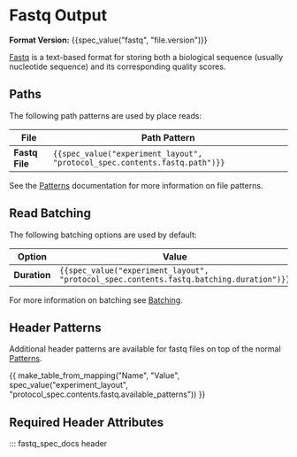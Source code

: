 Fastq Output
============

**Format Version:** {{spec_value("fastq", "file.version")}}

[Fastq](https://en.wikipedia.org/wiki/FASTQ_format) is a text-based format for storing both a biological sequence (usually nucleotide sequence) and its corresponding quality scores.

Paths
-----

The following path patterns are used by place reads:


File           | Path Pattern
-------------- | ------------
**Fastq File** | ``{{spec_value("experiment_layout", "protocol_spec.contents.fastq.path")}}``

See the [Patterns](../patterns.md) documentation for more information on file patterns.

Read Batching
-------------

The following batching options are used by default:


Option       | Value
------------ | -----
**Duration** | ``{{spec_value("experiment_layout", "protocol_spec.contents.fastq.batching.duration")}}``

For more information on batching see [Batching](../batching.md).


Header Patterns
---------------

Additional header patterns are available for fastq files on top of the normal [Patterns](../patterns.md).

{{ make_table_from_mapping("Name", "Value", spec_value("experiment_layout", "protocol_spec.contents.fastq.available_patterns")) }}

Required Header Attributes
--------------------------

::: fastq_spec_docs header
